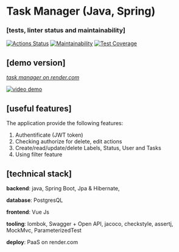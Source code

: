 # Task Manager (Java, Spring)

### [tests, linter status and maintainability]
[![Actions Status](https://github.com/ConstableFraser/java-project-99/actions/workflows/hexlet-check.yml/badge.svg)](https://github.com/ConstableFraser/java-project-99/actions)
[![Maintainability](https://api.codeclimate.com/v1/badges/ba36a404f309417eb940/maintainability)](https://codeclimate.com/github/ConstableFraser/java-project-99/maintainability)
[![Test Coverage](https://api.codeclimate.com/v1/badges/ba36a404f309417eb940/test_coverage)](https://codeclimate.com/github/ConstableFraser/java-project-99/test_coverage)

## [demo version]
_[task manager on render.com](https://java-task-manager-pxdv.onrender.com)_

[![video demo](https://img.youtube.com/vi/_4oZd7jARus/0.jpg)](https://youtu.be/_4oZd7jARus)


## [useful features]
The application provide the following features:
1. Authentificate (JWT token)
2. Checking authorize for delete, edit actions
3. Create/read/update/delete Labels, Status, User and Tasks
4. Using filter feature

## [technical stack]
**backend**: java, Spring Boot, Jpa & Hibernate, 

**database**: PostgresQL

**frontend**: Vue Js

**tooling**: lombok, Swagger + Open API, jacoco, checkstyle, assertj, MockMvc, ParameterizedTest

**deploy**: PaaS on render.com
